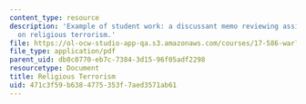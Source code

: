 ```yaml
---
content_type: resource
description: 'Example of student work: a discussant memo reviewing assigned readings
  on religious terrorism.'
file: https://ol-ocw-studio-app-qa.s3.amazonaws.com/courses/17-586-warlords-terrorists-and-militias-theorizing-on-violent-non-state-actors-spring-2009/471c3f59b6384775353f7aed3571ab61_MIT17_586s09_assn04.pdf
file_type: application/pdf
parent_uid: db0c0770-eb7c-7384-3d15-96f05adf2298
resourcetype: Document
title: Religious Terrorism
uid: 471c3f59-b638-4775-353f-7aed3571ab61
---
```

